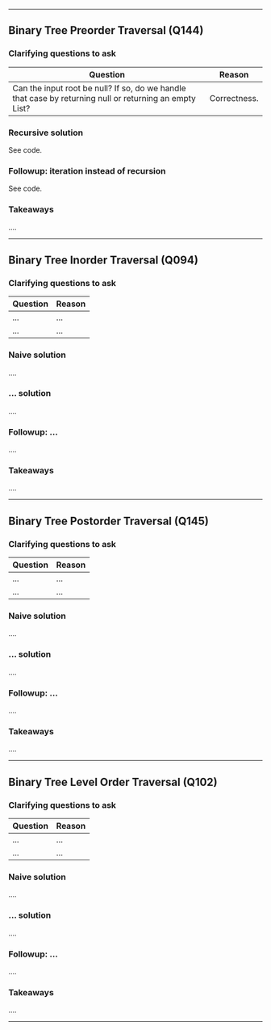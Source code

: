 

---


## Binary Tree Preorder Traversal (Q144)

### Clarifying questions to ask

| Question | Reason |
| --- | --- |
| Can the input root be null? If so, do we handle that case by returning null or returning an empty List? | Correctness. |

### Recursive solution

See code.

### Followup: iteration instead of recursion

See code.

### Takeaways

....


---


## Binary Tree Inorder Traversal (Q094)

### Clarifying questions to ask

| Question | Reason |
| --- | --- |
| ... | ... |
| ... | ... |

### Naive solution

....

### ... solution

....

### Followup: ...

....

### Takeaways

....


---


## Binary Tree Postorder Traversal (Q145)

### Clarifying questions to ask

| Question | Reason |
| --- | --- |
| ... | ... |
| ... | ... |

### Naive solution

....

### ... solution

....

### Followup: ...

....

### Takeaways

....


---


## Binary Tree Level Order Traversal (Q102)

### Clarifying questions to ask

| Question | Reason |
| --- | --- |
| ... | ... |
| ... | ... |

### Naive solution

....

### ... solution

....

### Followup: ...

....

### Takeaways

....


---
